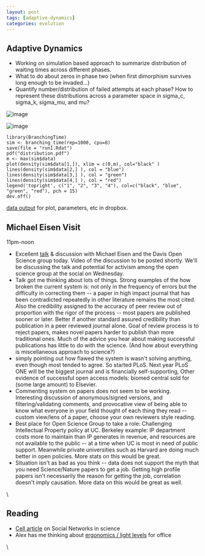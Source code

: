 ```yaml
---
layout: post
tags: [adaptive-dynamics]
categories: evolution
---
```






 





Adaptive Dynamics
-----------------

-   Working on simulation based approach to summarize distribution of
    waiting times across different phases.
-   What to do about zeros in phase two (when first dimorphism survives
    long enough to be invaded...)
-   Quantify number/distribution of failed attempts at each phase? How
    to represent these distributions across a parameter space in
    sigma\_c, sigma\_k, sigma\_mu, and mu?

![image](http://openwetware.org/images/thumb/1/1e/Distribution.png/180px-Distribution.png)

![image](/skins/common/images/magnify-clip.png)

~~~~ {.de1}
library(BranchingTime)
sim <- branching_time(rep=1000, cpu=8)
save(file = "run1.Rdat")
pdf("distribution.pdf")
m <- max(sim$data)
plot(density(sim$data[1,]), xlim = c(0,m), col="black" )
lines(density(sim$data[2,] ), col = "blue")
lines(density(sim$data[3,] ), col = "green")
lines(density(sim$data[4,] ), col = "red")
legend('topright', c("1", "2", "3", "4"), col=c("black", "blue", "green", "red"), pch = 15)
dev.off()
~~~~

[data
output](http://dl.dropbox.com/u/3982238/run1.Rdat "http://dl.dropbox.com/u/3982238/run1.Rdat")
for plot, parameters, etc in dropbox.

Michael Eisen Visit
-------------------

11pm-noon

-   Excellent
    [talk](http://twitpic.com/1kpdfm "http://twitpic.com/1kpdfm") &
    discussion with Michael Eisen and the Davis Open Science group
    today. Video of the discussion to be posted shortly. We'll be
    discussing the talk and potential for activism among the open
    science group at the social on Wednesday.
-   Talk got me thinking about lots of things. Strong examples of the
    how broken the current system is: not only in the frequency of
    errors but the difficulty in correcting them -- a paper in high
    impact journal that has been contradicted repeatedly in other
    literature remains the most cited. Also the credibility assigned to
    the accuracy of peer review out of proportion with the rigor of the
    process -- most papers are published sooner or later. Better if
    another standard assured credibility than publication in a peer
    reviewed journal alone. Goal of review process is to reject papers,
    makes novel papers harder to publish than more traditional ones.
    Much of the advice you hear about making successful publications has
    little to do with the science. (And how about everything is
    miscellaneous approach to science?)
-   simply pointing out how flawed the system is wasn't solving
    anything, even though most tended to agree. So started PLoS. Next
    year PLoS ONE will be the biggest journal and is financially
    self-supporting, Other evidence of successful open access models:
    biomed central sold for (some large amount) to Elsevier.
-   Commenting system on papers does not seem to be working. Interesting
    discussion of anonymous/signed versions, and filtering/validating
    comments, and provocative view of being able to know what everyone
    in your field thought of each thing they read -- custom view/lens of
    a paper, choose your own reviewers style reading.
-   Best place for Open Science Group to take a role: Challenging
    Intellectual Property policy at UC. Berkeley example: IP department
    costs more to maintain than IP generates in revenue, and resources
    are not available to the public -- at a time when UC is most in need
    of public support. Meanwhile private universities such as Harvard
    are doing much better in open policies. More stats on this would be
    great.
-   Situation isn't as bad as you think -- data does not support the
    myth that you need Science/Nature papers to get a job. Getting high
    profile papers isn't necessarily the reason for getting the job,
    correlation doesn't imply causation. More data on this would be
    great as well.

\

Reading
-------

-   [Cell
    article](http://hdl.handle.net/10.1016/j.cell.2010.04.019 "doi:10.1016/j.cell.2010.04.019")
    on Social Networks in science
-   Alex has me thinking about [ergonomics / light
    levels](http://www.office-ergo.com/setting.htm "http://www.office-ergo.com/setting.htm")
    for office

\

